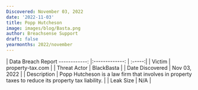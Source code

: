 ```yaml
---
Discovered: November 03, 2022
date: '2022-11-03'
title: Popp Hutcheson
image: images/blog/Basta.png
author: Breachsense Support
draft: false
yearmonths: 2022/november
---
```



| Data Breach Report
------------:     |:-------------:    | :-----:|
| Victim      | property-tax.com      | 
| Threat Actor      | BlackBasta      | 
| Date Discovered      | Nov 03, 2022      | 
| Description      | Popp Hutcheson is a law firm that involves in property taxes to reduce its property tax liability.      | 
| Leak Size      | N/A      | 

